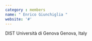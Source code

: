 ```yaml
---
category : members
name: " Enrico Giunchiglia " 
website: '#'
---
```

DIST
Università di Genova
Genova, Italy

